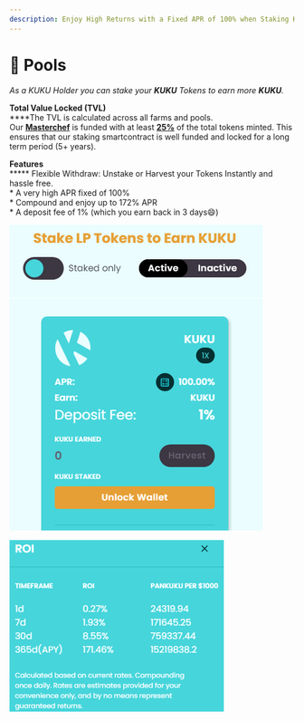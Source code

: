 ```yaml
---
description: Enjoy High Returns with a Fixed APR of 100% when Staking KUKU
---
```


# 🥞 Pools

_As a KUKU Holder you can stake your **KUKU** Tokens to earn more **KUKU**._

**Total Value Locked (TVL)**\
****The TVL is calculated across all farms and pools.\
Our [**Masterchef**](../../knowledge-center/the-project/development/smart-contracts.md) is funded with at least [**25%**](../the-token-kuku/token-distribution.md) of the total tokens minted. This ensures that our staking smartcontract is well funded and locked for a long term period (5+ years).

**Features**\
****\* Flexible Withdraw: Unstake or Harvest your Tokens Instantly and hassle free.\
\* A very high APR fixed of 100%\
\* Compound and enjoy up to 172% APR\
\* A deposit fee of 1% (which you earn back in 3 days:smile:)

![Enjoy High Returns with a Fixed APR of 100%](../../.gitbook/assets/pools.png)

![Compound your intrest and earn up to 172% APR](../../.gitbook/assets/roipools.png)
